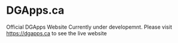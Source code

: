 # DGApps.ca
Official DGApps Website
Currently under developemnt. Please visit https://dgapps.ca to see the live website
